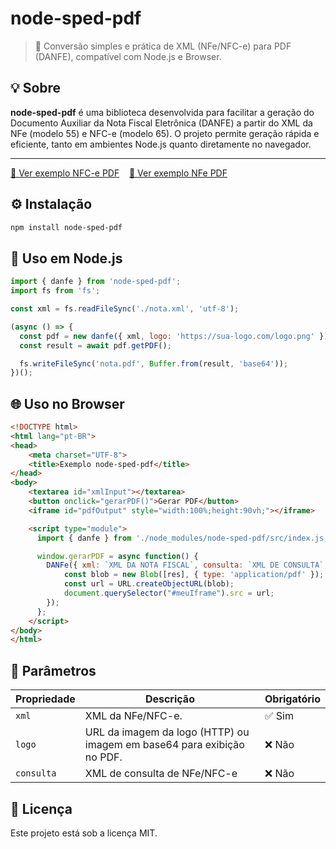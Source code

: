 # node-sped-pdf

> 📄 Conversão simples e prática de XML (NFe/NFC-e) para PDF (DANFE), compatível com Node.js e Browser.

## 💡 Sobre

**node-sped-pdf** é uma biblioteca desenvolvida para facilitar a geração do Documento Auxiliar da Nota Fiscal Eletrônica (DANFE) a partir do XML da NFe (modelo 55) e NFC-e (modelo 65). O projeto permite geração rápida e eficiente, tanto em ambientes Node.js quanto diretamente no navegador.

---

[🔎 Ver exemplo NFC-e PDF](https://github.com/kalmonv/node-sped-pdf/blob/main/exemplos/DANFCe.pdf)
&nbsp;&nbsp;
[📄 Ver exemplo NFe PDF](https://github.com/kalmonv/node-sped-pdf/blob/main/exemplos/DANFe.pdf)

## ⚙️ Instalação

```bash
npm install node-sped-pdf
```

## 🚀 Uso em Node.js

```javascript
import { danfe } from 'node-sped-pdf';
import fs from 'fs';

const xml = fs.readFileSync('./nota.xml', 'utf-8');

(async () => {
  const pdf = new danfe({ xml, logo: 'https://sua-logo.com/logo.png' });
  const result = await pdf.getPDF();

  fs.writeFileSync('nota.pdf', Buffer.from(result, 'base64'));
})();
```

## 🌐 Uso no Browser

```html
<!DOCTYPE html>
<html lang="pt-BR">
<head>
    <meta charset="UTF-8">
    <title>Exemplo node-sped-pdf</title>
</head>
<body>
    <textarea id="xmlInput"></textarea>
    <button onclick="gerarPDF()">Gerar PDF</button>
    <iframe id="pdfOutput" style="width:100%;height:90vh;"></iframe>

    <script type="module">
      import { danfe } from './node_modules/node-sped-pdf/src/index.js';

      window.gerarPDF = async function() {
        DANFe({ xml: `XML DA NOTA FISCAL`, consulta: `XML DE CONSULTA`, logo: "http://localhost:5173/logo.jpg" }).then(res => {
            const blob = new Blob([res], { type: 'application/pdf' }); // <- usa res direto
            const url = URL.createObjectURL(blob);
            document.querySelector("#meuIframe").src = url;
        });
      };
    </script>
</body>
</html>
```

## 🔖 Parâmetros

| Propriedade | Descrição | Obrigatório |
|-------------|-----------|-------------|
| `xml`       | XML da NFe/NFC-e. | ✅ Sim |
| `logo`      | URL da imagem da logo (HTTP) ou imagem em base64 para exibição no PDF. | ❌ Não |
| `consulta`  | XML de consulta de NFe/NFC-e| ❌ Não |

## 📄 Licença

Este projeto está sob a licença MIT.

